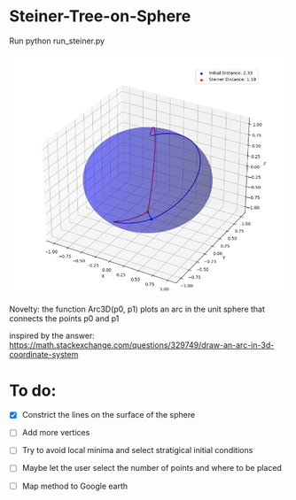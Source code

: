 # Steiner-Tree-on-Sphere
<!-- Returns the Steiner tree on the surface of a sphere. Based on code by Samuel-Retter

<img src="https://github.com/giopolykra/Steiner-Tree-on-Sphere/blob/master/Steiner_tree.png" width="1500">
<img src="https://github.com/giopolykra/Steiner-Tree-on-Sphere/blob/master/steiner_tree2.png" width="1500">

# Update: -->

Run python run_steiner.py

<img src="https://github.com/giopolykra/Steiner-Tree-on-Sphere/blob/master/Screenshot%20from%202023-01-28%2019-55-14.png" width="2500">

Novelty: the function Arc3D(p0, p1) plots an arc in the unit sphere that connects the points p0 and p1

inspired by the answer: https://math.stackexchange.com/questions/329749/draw-an-arc-in-3d-coordinate-system
# To do:
- [x] Constrict the lines on the surface of the sphere
- [ ] Add more vertices
- [ ] Try to avoid local minima and select stratigical initial conditions
- [ ] Maybe let the user select the number of points and where to be placed
- [ ] Map method to Google earth

